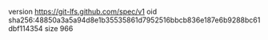 version https://git-lfs.github.com/spec/v1
oid sha256:48850a3a5a94d8e1b35535861d7952516bbcb836e187e6b9288bc61dbf114354
size 966
